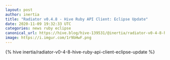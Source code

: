 ```yaml
---
layout: post
author: inertia
title: "Radiator v0.4.8 - Hive Ruby API Client: Eclipse Update"
date: 2020-11-09 19:32:33 UTC
categories: news ruby eclipse
canonical_url: https://hive.blog/hive-139531/@inertia/radiator-v0-4-8-hive-ruby-api-client-eclipse-update
image: https://i.imgur.com/1r9bHwF.png
---
```

{% hive inertia/radiator-v0-4-8-hive-ruby-api-client-eclipse-update %}
